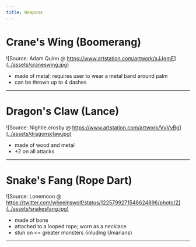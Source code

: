 ```yaml
---
title: Weapons
---
```


# Crane's Wing (Boomerang)
![Source: Adam Quinn @ https://www.artstation.com/artwork/xJJgmE](../assets/craneswing.jpg)
- made of metal; requires user to wear a metal band around palm
- can be thrown up to 4 dashes

---

# Dragon's Claw (Lance)
![Source: Nightie.crosby @ https://www.artstation.com/artwork/VyVyBg](../assets/dragonsclaw.jpg)
- made of wood and metal
- +2 on all attacks

---

# Snake's Fang (Rope Dart)
![Source: Lonemoon @ https://twitter.com/wheeinswolf/status/1225799271548624896/photo/2](../assets/snakesfang.jpg)
- made of bone
- attached to a looped rope; worn as a necklace 
- stun on <= greater monsters (inluding Umarians)

---
<!-- 
# Sudo Staff
![Source: Banjoker @ https://www.deviantart.com/banjoker/art/Shadow-Staff-760712260](../assets/sudostaff.png)
- ? -->